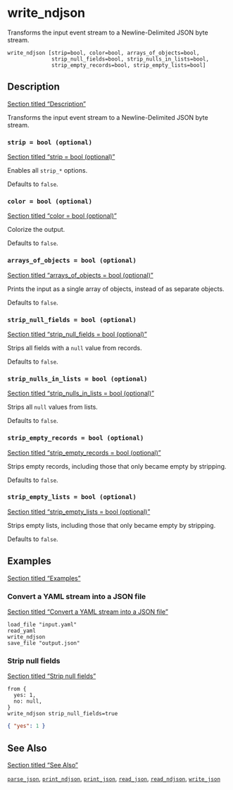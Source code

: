 # write_ndjson

Transforms the input event stream to a Newline-Delimited JSON byte stream.

```tql
write_ndjson [strip=bool, color=bool, arrays_of_objects=bool,
              strip_null_fields=bool, strip_nulls_in_lists=bool,
              strip_empty_records=bool, strip_empty_lists=bool]
```

## Description

[Section titled “Description”](#description)

Transforms the input event stream to a Newline-Delimited JSON byte stream.

### `strip = bool (optional)`

[Section titled “strip = bool (optional)”](#strip--bool-optional)

Enables all `strip_*` options.

Defaults to `false`.

### `color = bool (optional)`

[Section titled “color = bool (optional)”](#color--bool-optional)

Colorize the output.

Defaults to `false`.

### `arrays_of_objects = bool (optional)`

[Section titled “arrays\_of\_objects = bool (optional)”](#arrays_of_objects--bool-optional)

Prints the input as a single array of objects, instead of as separate objects.

Defaults to `false`.

### `strip_null_fields = bool (optional)`

[Section titled “strip\_null\_fields = bool (optional)”](#strip_null_fields--bool-optional)

Strips all fields with a `null` value from records.

Defaults to `false`.

### `strip_nulls_in_lists = bool (optional)`

[Section titled “strip\_nulls\_in\_lists = bool (optional)”](#strip_nulls_in_lists--bool-optional)

Strips all `null` values from lists.

Defaults to `false`.

### `strip_empty_records = bool (optional)`

[Section titled “strip\_empty\_records = bool (optional)”](#strip_empty_records--bool-optional)

Strips empty records, including those that only became empty by stripping.

Defaults to `false`.

### `strip_empty_lists = bool (optional)`

[Section titled “strip\_empty\_lists = bool (optional)”](#strip_empty_lists--bool-optional)

Strips empty lists, including those that only became empty by stripping.

Defaults to `false`.

## Examples

[Section titled “Examples”](#examples)

### Convert a YAML stream into a JSON file

[Section titled “Convert a YAML stream into a JSON file”](#convert-a-yaml-stream-into-a-json-file)

```tql
load_file "input.yaml"
read_yaml
write_ndjson
save_file "output.json"
```

### Strip null fields

[Section titled “Strip null fields”](#strip-null-fields)

```tql
from {
  yes: 1,
  no: null,
}
write_ndjson strip_null_fields=true
```

```json
{ "yes": 1 }
```

## See Also

[Section titled “See Also”](#see-also)

[`parse_json`](/reference/functions/parse_json), [`print_ndjson`](/reference/functions/print_ndjson), [`print_json`](/reference/functions/print_json), [`read_json`](/reference/operators/read_json), [`read_ndjson`](/reference/operators/read_ndjson), [`write_json`](/reference/operators/write_json)